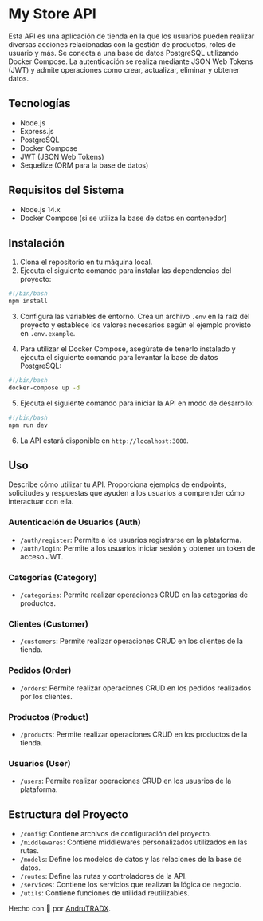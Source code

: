 # My Store API

Esta API es una aplicación de tienda en la que los usuarios pueden realizar diversas acciones relacionadas con la gestión de productos, roles de usuario y más. Se conecta a una base de datos PostgreSQL utilizando Docker Compose. La autenticación se realiza mediante JSON Web Tokens (JWT) y admite operaciones como crear, actualizar, eliminar y obtener datos.

## Tecnologías

- Node.js
- Express.js
- PostgreSQL
- Docker Compose
- JWT (JSON Web Tokens)
- Sequelize (ORM para la base de datos)

## Requisitos del Sistema

- Node.js 14.x
- Docker Compose (si se utiliza la base de datos en contenedor)

## Instalación

1. Clona el repositorio en tu máquina local.
2. Ejecuta el siguiente comando para instalar las dependencias del proyecto:

```bash
#!/bin/bash
npm install
```

3. Configura las variables de entorno. Crea un archivo `.env` en la raíz del proyecto y establece los valores necesarios según el ejemplo provisto en `.env.example`.

4. Para utilizar el Docker Compose, asegúrate de tenerlo instalado y ejecuta el siguiente comando para levantar la base de datos PostgreSQL:

```bash
#!/bin/bash
docker-compose up -d
```

5. Ejecuta el siguiente comando para iniciar la API en modo de desarrollo:

```bash
#!/bin/bash
npm run dev
```

6. La API estará disponible en `http://localhost:3000`.

## Uso

Describe cómo utilizar tu API. Proporciona ejemplos de endpoints, solicitudes y respuestas que ayuden a los usuarios a comprender cómo interactuar con ella.

### Autenticación de Usuarios (Auth)

- `/auth/register`: Permite a los usuarios registrarse en la plataforma.
- `/auth/login`: Permite a los usuarios iniciar sesión y obtener un token de acceso JWT.

### Categorías (Category)

- `/categories`: Permite realizar operaciones CRUD en las categorías de productos.

### Clientes (Customer)

- `/customers`: Permite realizar operaciones CRUD en los clientes de la tienda.

### Pedidos (Order)

- `/orders`: Permite realizar operaciones CRUD en los pedidos realizados por los clientes.

### Productos (Product)

- `/products`: Permite realizar operaciones CRUD en los productos de la tienda.

### Usuarios (User)

- `/users`: Permite realizar operaciones CRUD en los usuarios de la plataforma.

## Estructura del Proyecto

- `/config`: Contiene archivos de configuración del proyecto.
- `/middlewares`: Contiene middlewares personalizados utilizados en las rutas.
- `/models`: Define los modelos de datos y las relaciones de la base de datos.
- `/routes`: Define las rutas y controladores de la API.
- `/services`: Contiene los servicios que realizan la lógica de negocio.
- `/utils`: Contiene funciones de utilidad reutilizables.

Hecho con 💜 por [AndruTRADX](https://github.com/AndruTRADX).
